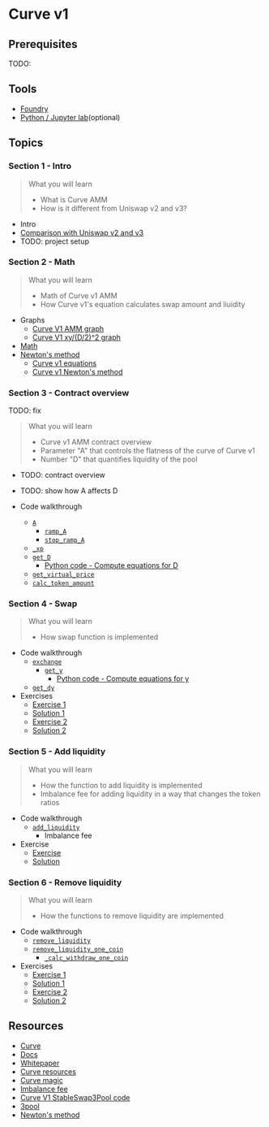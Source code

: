 # Curve v1

## Prerequisites

TODO:

## Tools

- [Foundry](https://github.com/foundry-rs/foundry/tree/master)
- [Python / Jupyter lab](https://jupyter.org/)(optional)

## Topics

### Section 1 - Intro

> What you will learn
>
> - What is Curve AMM
> - How is it different from Uniswap v2 and v3?

- Intro
- [Comparison with Uniswap v2 and v3](./topics/amm/curve-v1/comparisons.md)
- TODO: project setup

### Section 2 - Math

> What you will learn
>
> - Math of Curve v1 AMM
> - How Curve v1's equation calculates swap amount and liuidity

- Graphs
  - [Curve V1 AMM graph](https://www.desmos.com/calculator/3xrvh5slce)
  - [Curve V1 xy/(D/2)^2 graph](https://www.desmos.com/3d/t0jtduq4us)
- [Math](./excalidraw/amm/curve-v1/curve-v1-eq.png)
- [Newton's method](./excalidraw/amm/curve-v1/curve-v1-newton.png)
  - [Curve v1 equations](./notebook/curve_v1_equations.ipynb)
  - [Curve v1 Newton's method](./notebook/curve_v1_newton.ipynb)

### Section 3 - Contract overview

TODO: fix

> What you will learn
>
> - Curve v1 AMM contract overview
> - Parameter "A" that controls the flatness of the curve of Curve v1
> - Number "D" that quantifies liquidity of the pool

- TODO: contract overview
- TODO: show how A affects D

- Code walkthrough
  - [`A`](https://github.com/curvefi/curve-contract/blob/b0bbf77f8f93c9c5f4e415bce9cd71f0cdee960e/contracts/pools/3pool/StableSwap3Pool.vy#L147-L172)
    - [`ramp_A`](https://github.com/curvefi/curve-contract/blob/b0bbf77f8f93c9c5f4e415bce9cd71f0cdee960e/contracts/pools/3pool/StableSwap3Pool.vy#L701-L716)
    - [`stop_ramp_A`](https://github.com/curvefi/curve-contract/blob/b0bbf77f8f93c9c5f4e415bce9cd71f0cdee960e/contracts/pools/3pool/StableSwap3Pool.vy#L719-L730)
  - [`_xp`](https://github.com/curvefi/curve-contract/blob/b0bbf77f8f93c9c5f4e415bce9cd71f0cdee960e/contracts/pools/3pool/StableSwap3Pool.vy#L175-L181)
  - [`get_D`](https://github.com/curvefi/curve-contract/blob/b0bbf77f8f93c9c5f4e415bce9cd71f0cdee960e/contracts/pools/3pool/StableSwap3Pool.vy#L193-L218)
    - [Python code - Compute equations for D](./notebook/curve_v1_equations.ipynb)
  - [`get_virtual_price`](https://github.com/curvefi/curve-contract/blob/b0bbf77f8f93c9c5f4e415bce9cd71f0cdee960e/contracts/pools/3pool/StableSwap3Pool.vy#L227-L238)
  - [`calc_token_amount`](https://github.com/curvefi/curve-contract/blob/b0bbf77f8f93c9c5f4e415bce9cd71f0cdee960e/contracts/pools/3pool/StableSwap3Pool.vy#L241-L265)

### Section 4 - Swap

> What you will learn
>
> - How swap function is implemented

- Code walkthrough
  - [`exchange`](https://github.com/curvefi/curve-contract/blob/b0bbf77f8f93c9c5f4e415bce9cd71f0cdee960e/contracts/pools/3pool/StableSwap3Pool.vy#L429-L493)
    - [`get_y`](https://github.com/curvefi/curve-contract/blob/b0bbf77f8f93c9c5f4e415bce9cd71f0cdee960e/contracts/pools/3pool/StableSwap3Pool.vy#L354-L397)
      - [Python code - Compute equations for y](./notebook/curve_v1_equations.ipynb)
  - [`get_dy`](https://github.com/curvefi/curve-contract/blob/b0bbf77f8f93c9c5f4e415bce9cd71f0cdee960e/contracts/pools/3pool/StableSwap3Pool.vy#L400-L411)
- Exercises
  - [Exercise 1](./foundry/test/curve-v1/exercises/CurveV1Swap.test.sol)
  - [Solution 1](./foundry/test/curve-v1/solutions/CurveV1Swap.test.sol)
  - [Exercise 2](./foundry/test/curve-v1/exercises/CurveV1Swap.test.sol)
  - [Solution 2](./foundry/test/curve-v1/solutions/CurveV1Swap.test.sol)

### Section 5 - Add liquidity

> What you will learn
>
> - How the function to add liquidity is implemented
> - Imbalance fee for adding liquidity in a way that changes the token ratios

- Code walkthrough
  - [`add_liquidity`](https://github.com/curvefi/curve-contract/blob/b0bbf77f8f93c9c5f4e415bce9cd71f0cdee960e/contracts/pools/3pool/StableSwap3Pool.vy#L268-L351)
    - Imbalance fee
- Exercise
  - [Exercise](./foundry/test/curve-v1/exercises/CurveV1Liquidity.test.sol)
  - [Solution](./foundry/test/curve-v1/solutions/CurveV1Liquidity.test.sol)

### Section 6 - Remove liquidity

> What you will learn
>
> - How the functions to remove liquidity are implemented

- Code walkthrough
  - [`remove_liquidity`](https://github.com/curvefi/curve-contract/blob/b0bbf77f8f93c9c5f4e415bce9cd71f0cdee960e/contracts/pools/3pool/StableSwap3Pool.vy#L496-L524)
  - [`remove_liquidity_one_coin`](https://github.com/curvefi/curve-contract/blob/b0bbf77f8f93c9c5f4e415bce9cd71f0cdee960e/contracts/pools/3pool/StableSwap3Pool.vy#L668-L697)
    - [`_calc_withdraw_one_coin`](https://github.com/curvefi/curve-contract/blob/b0bbf77f8f93c9c5f4e415bce9cd71f0cdee960e/contracts/pools/3pool/StableSwap3Pool.vy#L628-L659)
- Exercises
  - [Exercise 1](./foundry/test/curve-v1/exercises/CurveV1Liquidity.test.sol)
  - [Solution 1](./foundry/test/curve-v1/solutions/CurveV1Liquidity.test.sol)
  - [Exercise 2](./foundry/test/curve-v1/exercises/CurveV1Liquidity.test.sol)
  - [Solution 2](./foundry/test/curve-v1/solutions/CurveV1Liquidity.test.sol)

## Resources

- [Curve](https://curve.fi)
- [Docs](https://curve.readthedocs.io/)
- [Whitepaper](https://resources.curve.fi/pdf/curve-stableswap.pdf)
- [Curve resources](https://resources.curve.fi/)
- [Curve magic](https://hackmd.io/@alltold/curve-magic)
- [Imbalance fee](https://ethereum.stackexchange.com/questions/124850/curve-amm-how-is-fee-calculated-when-adding-liquidity)
- [Curve V1 StableSwap3Pool code](https://github.com/curvefi/curve-contract/blob/master/contracts/pools/3pool/StableSwap3Pool.vy)
- [3pool](https://etherscan.io/address/0xbebc44782c7db0a1a60cb6fe97d0b483032ff1c7)
- [Newton's method](https://en.wikipedia.org/wiki/Newton's_method)
